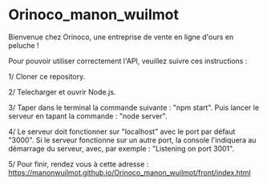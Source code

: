 # Orinoco_manon_wuilmot
 
Bienvenue chez Orinoco, une entreprise de vente en ligne d'ours en peluche ! 

Pour pouvoir utiliser correctement l'API, veuillez suivre ces instructions :

1/ Cloner ce repository. 

2/ Telecharger et ouvrir Node.js. 

3/ Taper dans le terminal la commande suivante : "npm start". Puis lancer le serveur en tapant la commande : "node server".

4/ Le serveur doit fonctionner sur "localhost" avec le port par défaut "3000". Si le serveur fonctionne sur un autre port, la console l'indiquera au démarrage du serveur, avec, par exemple : "Listening on port 3001".

5/ Pour finir, rendez vous à cette adresse : https://manonwuilmot.github.io/Orinoco_manon_wuilmot/front/index.html
